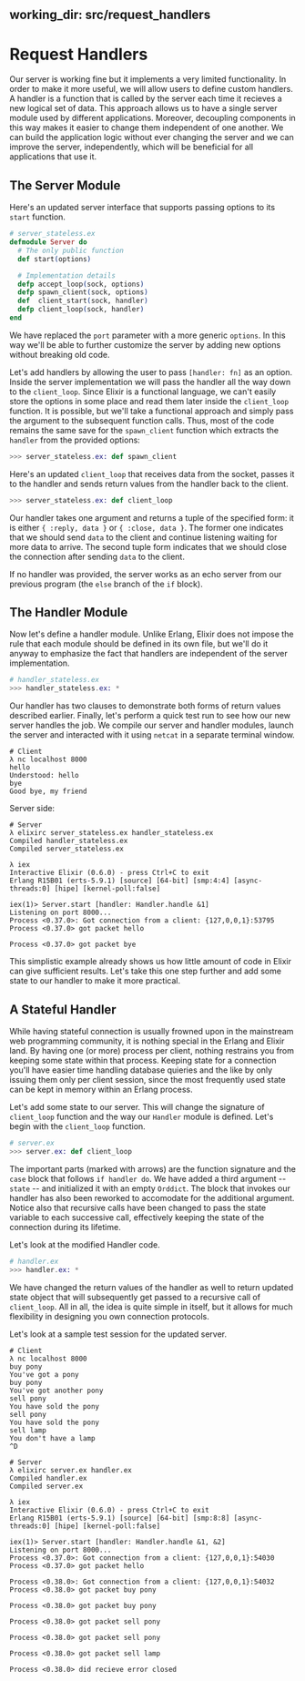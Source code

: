 working_dir: src/request_handlers
---
Request Handlers
================

Our server is working fine but it implements a very limited functionality. In order to make it more useful, we will allow users to define custom handlers. A handler is a function that is called by the server each time it recieves a new logical set of data. This approach allows us to have a single server module used by different applications. Moreover, decoupling components in this way makes it easier to change them independent of one another. We can build the application logic without ever changing the server and we can improve the server, independently, which will be beneficial for all applications that use it.


## The Server Module ##

Here's an updated server interface that supports passing options to its `start` function.

```elixir
# server_stateless.ex
defmodule Server do
  # The only public function
  def start(options)

  # Implementation details
  defp accept_loop(sock, options)
  defp spawn_client(sock, options)
  def  client_start(sock, handler)
  defp client_loop(sock, handler)
end
```

We have replaced the `port` parameter with a more generic `options`. In this way we'll be able to further customize the server by adding new options without breaking old code.

Let's add handlers by allowing the user to pass `[handler: fn]` as an option. Inside the server implementation we will pass the handler all the way down to the `client_loop`. Since Elixir is a functional language, we can't easily store the options in some place and read them later inside the `client_loop` function. It is possible, but we'll take a functional approach and simply pass the argument to the subsequent function calls. Thus, most of the code remains the same save for the `spawn_client` function which extracts the `handler` from the provided options:

```elixir
>>> server_stateless.ex: def spawn_client
```

Here's an updated `client_loop` that receives data from the socket, passes it to the handler and sends return values from the handler back to the client.

```elixir
>>> server_stateless.ex: def client_loop
```

Our handler takes one argument and returns a tuple of the specified form: it is either `{ :reply, data }` or `{ :close, data }`. The former one indicates that we should send `data` to the client and continue listening waiting for more data to arrive. The second tuple form indicates that we should close the connection after sending `data` to the client.

If no handler was provided, the server works as an echo server from our previous program (the `else` branch of the `if` block).


## The Handler Module ##

Now let's define a handler module. Unlike Erlang, Elixir does not impose the rule that each module should be defined in its own file, but we'll do it anyway to emphasize the fact that handlers are independent of the server implementation.

```elixir
# handler_stateless.ex
>>> handler_stateless.ex: *
```

Our handler has two clauses to demonstrate both forms of return values described earlier. Finally, let's perform a quick test run to see how our new server handles the job. We compile our server and handler modules, launch the server and interacted with it using `netcat` in a separate terminal window.

```
# Client
λ nc localhost 8000
hello
Understood: hello
bye
Good bye, my friend
```

Server side:

```
# Server
λ elixirc server_stateless.ex handler_stateless.ex
Compiled handler_stateless.ex
Compiled server_stateless.ex

λ iex
Interactive Elixir (0.6.0) - press Ctrl+C to exit
Erlang R15B01 (erts-5.9.1) [source] [64-bit] [smp:4:4] [async-threads:0] [hipe] [kernel-poll:false]

iex(1)> Server.start [handler: Handler.handle &1]
Listening on port 8000...
Process <0.37.0>: Got connection from a client: {127,0,0,1}:53795
Process <0.37.0> got packet hello

Process <0.37.0> got packet bye
```

This simplistic example already shows us how little amount of code in Elixir can give sufficient results. Let's take this one step further and add some state to our handler to make it more practical.


## A Stateful Handler ##

While having stateful connection is usually frowned upon in the mainstream web programming community, it is nothing special in the Erlang and Elixir land. By having one (or more) process per client, nothing restrains you from keeping some state within that process. Keeping state for a connection you'll have easier time handling database quieries and the like by only issuing them only per client session, since the most frequently used state can be kept in memory within an Erlang process.

Let's add some state to our server. This will change the signature of `client_loop` function and the way our `Handler` module is defined. Let's begin with the `client_loop` function.

```elixir
# server.ex
>>> server.ex: def client_loop
```

The important parts (marked with arrows) are the function signature and the `case` block that follows `if handler do`. We have added a third argument -- `state` -- and initialized it with an empty `Orddict`. The block that invokes our handler has also been reworked to accomodate for the additional argument. Notice also that recursive calls have been changed to pass the state variable to each successive call, effectively keeping the state of the connection during its lifetime.

Let's look at the modified Handler code.

```elixir
# handler.ex
>>> handler.ex: *
```

We have changed the return values of the handler as well to return updated state object that will subsequently get passed to a recursive call of `client_loop`. All in all, the idea is quite simple in itself, but it allows for much flexibility in designing you own connection protocols.

Let's look at a sample test session for the updated server.

```
# Client
λ nc localhost 8000
buy pony
You've got a pony
buy pony
You've got another pony
sell pony
You have sold the pony
sell pony
You have sold the pony
sell lamp
You don't have a lamp
^D
```

```
# Server
λ elixirc server.ex handler.ex
Compiled handler.ex
Compiled server.ex

λ iex
Interactive Elixir (0.6.0) - press Ctrl+C to exit
Erlang R15B01 (erts-5.9.1) [source] [64-bit] [smp:8:8] [async-threads:0] [hipe] [kernel-poll:false]

iex(1)> Server.start [handler: Handler.handle &1, &2]
Listening on port 8000...
Process <0.37.0>: Got connection from a client: {127,0,0,1}:54030
Process <0.37.0> got packet hello

Process <0.38.0>: Got connection from a client: {127,0,0,1}:54032
Process <0.38.0> got packet buy pony

Process <0.38.0> got packet buy pony

Process <0.38.0> got packet sell pony

Process <0.38.0> got packet sell pony

Process <0.38.0> got packet sell lamp

Process <0.38.0> did recieve error closed
```

